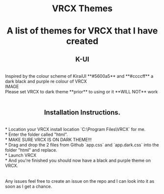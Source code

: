 <h1 align="center"> VRCX Themes </h1>
<h1 align="center">A list of themes for VRCX that I have created </h1>

<h2 align="center"> K-UI </h2> <br />
Inspired by the colour scheme of KiraiUI **#5600a5** and **#ccccff** a dark black and purple re colour of VRCX <br />
IMAGE <br />
Please set VRCX to dark theme **prior** to using or it **WILL NOT** work<br />
<br />
<h2 align="center"> Installation Instructions. </h2> <br />
* Location your VRCX install location `C:\Program Files\VRCX` for me. <br />
* Enter the folder called "html". <br />
* MAKE SURE VRCX IS ON DARK THEME!!!<br />
* Drag and drop the 2 files from Github `app.css` and `app.dark.css` into the folder "html" and replace.<br />
* Launch VRCX<br />
* And you're finished you should now have a black and purple theme on VRCX.<br />
<br />
<br />
Any issues feel free to create an issue on the repo and I can look into it as soon as I get a chance.<br />
